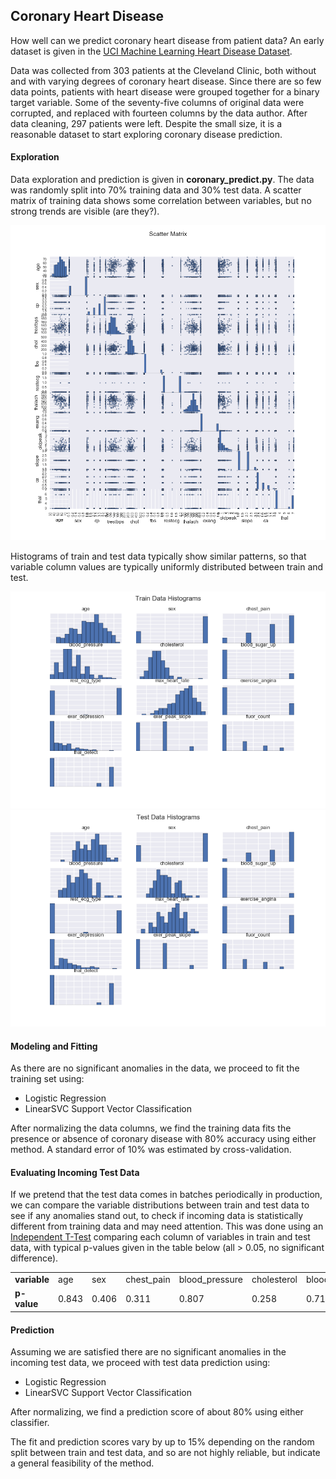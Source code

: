 ## Coronary Heart Disease
How well can we predict coronary heart disease from patient data?  An early dataset is given in the [UCI Machine Learning Heart Disease Dataset](http://archive.ics.uci.edu/ml/datasets/Heart+Disease).  

Data was collected from 303 patients at the Cleveland Clinic, both without and with varying degrees of coronary heart disease.  Since there are so few data points, patients with heart disease were grouped together for a binary target variable.  Some of the seventy-five columns of original data were corrupted, and replaced with fourteen columns by the data author.  After data cleaning, 297 patients were left.  Despite the small size, it is a reasonable dataset to start exploring coronary disease prediction.  

#### Exploration
Data exploration and prediction is given in __coronary_predict.py__.  The data was randomly split into 70% training data and 30% test data.  A scatter matrix of training data shows some correlation between variables, but no strong trends are visible (are they?).  

<img src="https://github.com/bfetler/coronary_disease/blob/master/coronary_disease_plots/scatter_matrix.png" alt="scatter matrix" />

Histograms of train and test data typically show similar patterns, so that variable column values are typically uniformly distributed between train and test.  

<img src="https://github.com/bfetler/coronary_disease/blob/master/coronary_disease_plots/hist_coronary_train.png" alt="coronary training data histograms" />

<img src="https://github.com/bfetler/coronary_disease/blob/master/coronary_disease_plots/hist_coronary_test.png" alt="coronary test data histograms" />

#### Modeling and Fitting
As there are no significant anomalies in the data, we proceed to fit the training set using:
+ Logistic Regression
+ LinearSVC Support Vector Classification

After normalizing the data columns, we find the training data fits the presence or absence of coronary disease with 80% accuracy using either method.  A standard error of 10% was estimated by cross-validation.  

#### Evaluating Incoming Test Data
If we pretend that the test data comes in batches periodically in production, we can compare the variable distributions between train and test data to see if any anomalies stand out, to check if incoming data is statistically different from training data and may need attention.  This was done using an [Independent T-Test](http://docs.scipy.org/doc/scipy-0.17.0/reference/generated/scipy.stats.ttest_ind.html) comparing each column of variables in train and test data, with typical p-values given in the table below (all > 0.05, no significant difference).  

<table>
<tr>
<td><strong>variable</strong></td>
<td>age</td>
<td>sex</td>
<td>chest_pain</td>
<td>blood_pressure</td>
<td>cholesterol</td>
<td>blood_sugar_up</td>
<td>rest_ecg_type</td>
<td>max_heart_rate</td>
<td>exercise_angina</td>
<td>exer_depression</td>
<td>exer_peak_slope</td>
<td>fluor_count</td>
<td>thal_defect</td>
</tr>
<tr>
<td><strong>p-value</strong></td>
<td>0.843</td>
<td>0.406</td>
<td>0.311</td>
<td>0.807</td>
<td>0.258</td>
<td>0.713</td>
<td>0.175</td>
<td>0.131</td>
<td>0.076</td>
<td>0.697</td>
<td>0.332</td>
<td>0.414</td>
<td>0.807</td>
</table>

#### Prediction
Assuming we are satisfied there are no significant anomalies in the incoming test data, we proceed with test data prediction using:
+ Logistic Regression
+ LinearSVC Support Vector Classification

After normalizing, we find a prediction score of about 80% using either classifier.   

The fit and prediction scores vary by up to 15% depending on the random split between train and test data, and so are not highly reliable, but indicate a general feasibility of the method.  
